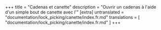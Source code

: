+++
title = "Cadenas et canette"
description = "Ouvrir un cadenas à l'aide d'un simple bout de canette avec l'"
[extra]
untranslated = "documentation/lock_picking/canette/index.fr.md"
translations = [
    "documentation/lock_picking/canette/index.fr.md"
]
+++
